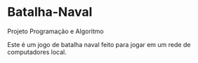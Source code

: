 # Batalha-Naval
Projeto Programação e Algoritmo

Este é um jogo de batalha naval feito para jogar em um rede de computadores local.
